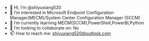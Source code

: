 - 👋 Hi, I’m @shiyuxiang520
- 👀 I’m interested in Microsoft Endpoint Configuration Manager(MECM)/System Center Configuration Manager (SCCM) 
- 🌱 I’m currently learning MECM(SCCM),PowerShell,PowerBI,Python
- 💞️ I’m looking to collaborate on: No
- 📫 How to reach me: shiyuxiang520@outlook.com

<!---
shiyuxiang520/shiyuxiang520 is a ✨ special ✨ repository because its `README.md` (this file) appears on your GitHub profile.
You can click the Preview link to take a look at your changes.
--->

